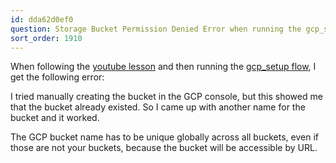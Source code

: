 ```yaml
---
id: dda62d0ef0
question: Storage Bucket Permission Denied Error when running the gcp_setup flow
sort_order: 1910
---
```


When following the [youtube lesson](https://www.youtube.com/watch?v=nKqjjLJ7YXs&list=PL3MmuxUbc_hJed7dXYoJw8DoCuVHhGEQb&index=23) and then running the [gcp_setup flow](https://github.com/DataTalksClub/data-engineering-zoomcamp/blob/main/02-workflow-orchestration/flows/05_gcp_setup.yaml), I get the following error:

I tried manually creating the bucket in the GCP console, but this showed me that the bucket already existed. So I came up with another name for the bucket and it worked.

The GCP bucket name has to be unique globally across all buckets, even if those are not your buckets, because the bucket will be accessible by URL.

